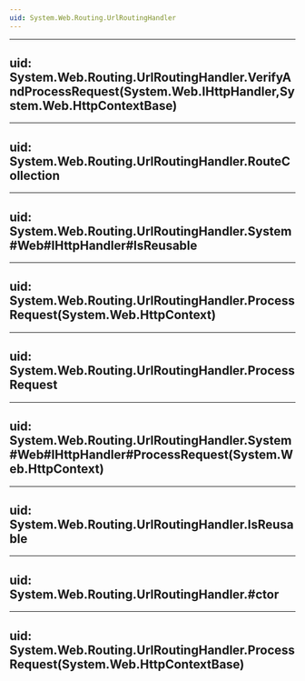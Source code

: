 ```yaml
---
uid: System.Web.Routing.UrlRoutingHandler
---
```


---
uid: System.Web.Routing.UrlRoutingHandler.VerifyAndProcessRequest(System.Web.IHttpHandler,System.Web.HttpContextBase)
---

---
uid: System.Web.Routing.UrlRoutingHandler.RouteCollection
---

---
uid: System.Web.Routing.UrlRoutingHandler.System#Web#IHttpHandler#IsReusable
---

---
uid: System.Web.Routing.UrlRoutingHandler.ProcessRequest(System.Web.HttpContext)
---

---
uid: System.Web.Routing.UrlRoutingHandler.ProcessRequest
---

---
uid: System.Web.Routing.UrlRoutingHandler.System#Web#IHttpHandler#ProcessRequest(System.Web.HttpContext)
---

---
uid: System.Web.Routing.UrlRoutingHandler.IsReusable
---

---
uid: System.Web.Routing.UrlRoutingHandler.#ctor
---

---
uid: System.Web.Routing.UrlRoutingHandler.ProcessRequest(System.Web.HttpContextBase)
---
